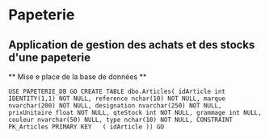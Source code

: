 # Papeterie

## Application de gestion des achats et des stocks d'une papeterie

** Mise e place de la base de données **

`
USE PAPETERIE_DB
GO
CREATE TABLE dbo.Articles(
	idArticle int IDENTITY(1,1) NOT NULL,
	reference nchar(10) NOT NULL,
	marque nvarchar(200) NOT NULL,
	designation nvarchar(250) NOT NULL,
	prixUnitaire float NOT NULL,
	qteStock int NOT NULL,
	grammage int NULL,
	couleur nvarchar(50) NULL,
	type nchar(10) NOT NULL,
 CONSTRAINT PK_Articles PRIMARY KEY  
(
	idArticle
))
GO
`
